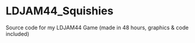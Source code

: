# LDJAM44_Squishies
Source code for my LDJAM44 Game (made in 48 hours, graphics &amp; code included)
